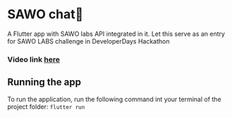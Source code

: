 # SAWO chat📱
A Flutter app with SAWO labs API integrated in it.
Let this serve as an entry for SAWO LABS challenge in DeveloperDays Hackathon

### Video link [here](https://www.linkedin.com/posts/bhardwajeshaan_flutter-sawo-sawolabs-activity-6844188491341946880-Z8Nz)

## Running the app
To run the application, run the following command int your terminal of the project folder:
`flutter run`
